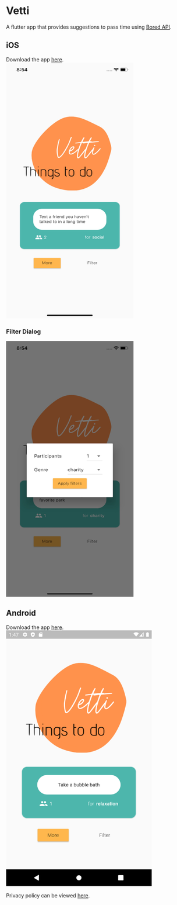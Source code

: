 # Vetti

A flutter app that provides suggestions to pass time using [Bored API](https://www.boredapi.com/).

## iOS
Download the app [here](https://apps.apple.com/au/app/vetti/id1518373086).
<img src="img/screenshots/ios.jpg" height="700px" width="350px" />

### Filter Dialog
<img src="img/screenshots/filter.jpg" height="700px" width="350px" />

## Android
Download the app [here](https://play.google.com/store/apps/details?id=com.navnita.vetti).
<img src="img/screenshots/android.png" height="700px" width="400px" />

Privacy policy can be viewed [here](https://nnavnita.github.io/vetti/privacy_policy/).
